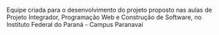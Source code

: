 Equipe criada para o desenvolvimento do projeto proposto nas aulas de Projeto Integrador, Programação Web e Construção de Software, no Instituto Federal do Paraná - Campus Paranavaí
